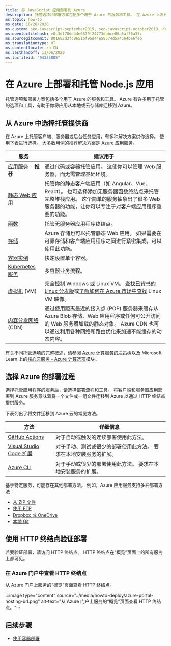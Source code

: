 ```yaml
---
title: 将 JavaScript 应用部署到 Azure
description: 托管选项和部署方案包括多个用于 Azure 的服务和工具。 在 Azure 上发布应用并为其提供服务。
ms.topic: how-to
ms.date: 10/28/2020
ms.custom: seo-javascript-september2019, seo-javascript-october2019, devx-track-js, contperfq2
ms.openlocfilehash: e0c3df78dd44e6879f24773dbbce86a5af76a35c
ms.sourcegitcommit: 801682d3fc9651bf95d44e58574d5a4564be6feb
ms.translationtype: HT
ms.contentlocale: zh-CN
ms.lasthandoff: 11/06/2020
ms.locfileid: "94333805"
---
```

# <a name="deploy-and-host-your-nodejs-apps-on-azure"></a>在 Azure 上部署和托管 Node.js 应用

托管选项和部署方案包括多个用于 Azure 的服务和工具。 Azure 有许多用于托管的选项和工具，有助于你将应用从本地或云存储库迁移到 Azure。 

## <a name="choose-a-hosting-provider-from-azure"></a>从 Azure 中选择托管提供商

在 Azure 上托管客户端、服务器或后台任务应用，有多种解决方案供你选择。 使用下表进行选择。 大多数用例的推荐解决方案是 [Azure 应用服务](/azure/app-service/overview)。 

| 服务 | 建议用于 |
|--|--|
|[应用服务](/azure/app-service/overview) - **推荐**|通过代码或容器托管应用。 这使你可以管理 Web 服务器，而无需管理基础环境。|
|[静态 Web 应用](/azure/static-web-apps/)|托管你的静态客户端应用（如 Angular、Vue、React）。 也可选择添加无服务器函数终结点来托管完整堆栈应用。 这个简单的服务抽象出了很多 Web 服务器的功能，让你可以专注于对客户端应用程序重要的功能。 |
|[函数](/azure/azure-functions/)|托管无服务器应用程序终结点。|
|[存储](/azure/storage/blobs/storage-blob-static-website-how-to?tabs=azure-portal)|Azure 存储也可以托管静态 Web 应用。 如果需要在可靠存储和客户端应用程序之间进行紧密集成，可以使用此功能。|
|[容器实例](/azure/container-instances/)|快速设置单个容器。|
|[Kubernetes 服务](/azure/aks/)|多容器业务流程。|
|[虚拟机](/azure/virtual-machines) (VM)|完全控制 Windows 或 Linux VM。 [查找已背书的 Linux 分发版](/azure/virtual-machines/linux/endorsed-distros?toc=/azure/virtual-machines/linux/toc.json)或[了解如何在 Azure 市场中查找](/azure/virtual-machines/linux/cli-ps-findimage) Linux VM 映像。|
|[内容分发网络](/azure/cdn/) (CDN)|通过使用距离最近的接入点 (POP) 服务器来缓存从 Azure Blob 存储、Web 应用程序或任何可公开访问的 Web 服务器加载的静态对象。 Azure CDN 也可以通过利用各种网络和路由优化来加速不能缓存的动态内容。|

有关不同托管选项的完整概述，请参阅 [Azure 计算服务的决策树](/azure/architecture/guide/technology-choices/compute-decision-tree)以及 Microsoft Learn 上的[核心云服务 - Azure 计算选项](/learn/modules/intro-to-azure-compute)模块。

## <a name="choose-your-deployment-process-for-azure"></a>选择 Azure 的部署过程

选择托管应用程序的服务后，请选择部署流程和工具。 将客户端和服务器应用部署到 Azure 服务意味着将一个文件或一组文件迁移到 Azure 以通过 HTTP 终结点提供服务。 

下表列出了将文件迁移到 Azure 云的常见方法。

| 方法 | 详细信息 |
|--|--|
|[GitHub Actions](/azure/app-service/deploy-github-actions?tabs=applevel)|对于自动或触发的连续部署使用此方法。|
|[Visual Studio Code 扩展](https://marketplace.visualstudio.com/search?term=azure&target=VSCode&category=All%20categories&sortBy=Relevance)|对于手动、测试或很少的部署使用此方法。 要求在本地安装服务的扩展。|
|[Azure CLI](../tutorial-vscode-azure-cli-node-04.md)|对于手动或很少的部署使用此方法。 要求在本地安装服务的扩展。|

基于特定服务，可能存在其他部署方法。 例如，Azure 应用服务支持多种部署方法：
* [从 ZIP 文件](/azure/app-service/deploy-zip)
* [使用 FTP](/azure/app-service/deploy-ftp)
* [Dropbox 或 OneDrive](/azure/app-service/deploy-content-sync)
* [本地 Git](/azure/app-service/deploy-local-git)

## <a name="verify-your-deployment-with-your-http-endpoint"></a>使用 HTTP 终结点验证部署

若要验证部署，请访问 HTTP 终结点。 HTTP 终结点在“概览”页面上的所有服务上都可见。 

### <a name="view-http-endpoint-in-azure-portal"></a>在 Azure 门户中查看 HTTP 终结点

从 Azure 门户上服务的“概览”页面查看 HTTP 终结点。 

:::image type="content" source="../media/howto-deploy/azure-portal-hosting-url.png" alt-text="从 Azure 门户上服务的“概览”页面查看 HTTP 终结点。":::

## <a name="next-steps"></a>后续步骤

* [使用容器部署](deploy-containers.md)
